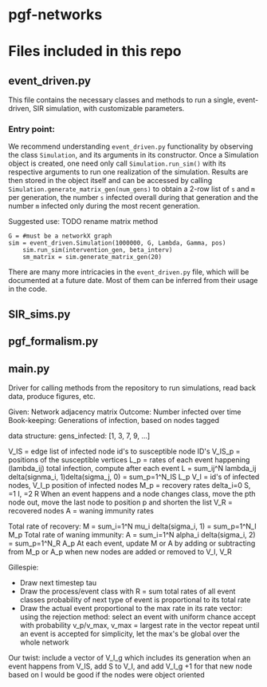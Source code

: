 # pgf-networks

# Files included in this repo

## event_driven.py
This file contains the necessary classes and methods to run a single, event-driven,
SIR simulation, with customizable parameters. 

### Entry point:
We recommend understanding `event_driven.py` functionality by observing the class
`Simulation`, and its arguments in its constructor. Once a Simulation object is created,
one need only call `Simulation.run_sim()` with its respective arguments to run one realization
of the simulation. Results are then stored in the object itself and can be accessed by calling
`Simulation.generate_matrix_gen(num_gens)` to obtain a 2-row list of `s` and `m` per generation,
the number `s` infected overall during that generation and the number `m` infected only during the most
recent generation. 

Suggested use:
TODO rename matrix method
```
G = #must be a networkX graph
sim = event_driven.Simulation(1000000, G, Lambda, Gamma, pos)
    sim.run_sim(intervention_gen, beta_interv)
    sm_matrix = sim.generate_matrix_gen(20)
```

There are many more intricacies in the `event_driven.py` file, which will be documented 
at a future date. Most of them can be inferred from their usage in the code.

## SIR_sims.py

## pgf_formalism.py

## main.py
Driver for calling methods from the repository to run simulations, read back
data, produce figures, etc. 



Given: Network adjacency matrix
Outcome: Number infected over time
Book-keeping: Generations of infection, based on nodes tagged

data structure:
gens_infected: [1, 3, 7, 9, ...]

V_IS = edge list of infected node id's to susceptible node ID's
V_IS_p = positions of the susceptible vertices
L_p = rates of each event happening (lambda_ij)
total infection, compute after each event
L = sum_ij^N lambda_ij delta(signma_i, 1)delta(sigma_j, 0) = sum_p=1^N_IS L_p
V_I = id's of infected nodes, V_I_p position of infected nodes
M_p = recovery rates
delta_i=0 S, =1 I, =2 R
When an event happens and a node changes class, move the pth node out, move the last node to position p and shorten the list
V_R = recovered nodes
A = waning immunity rates

Total rate of recovery:
M = sum_i=1^N mu_i delta(sigma_i, 1) = sum_p=1^N_I M_p
Total rate of waning immunity:
A = sum_i=1^N alpha_i delta(sigma_i, 2) = sum_p=1^N_R A_p
At each event, update M or A by adding or subtracting from M_p or A_p when new nodes are added or removed to V_I, V_R


Gillespie:
- Draw next timestep tau
- Draw the process/event class with R = sum total rates of all event classes
    probability of next type of event is proportional to its total rate
- Draw the actual event proportional to the max rate in its rate vector:
using the rejection method:
select an event with uniform chance
accept with probability v_p/v_max, v_max = largest rate in the vector
repeat until an event is accepted
for simplicity, let the max's be global over the whole network

Our twist:
include a vector of V_I_g which includes its generation
when an event happens from V_IS, add S to V_I, and add V_I_g +1 for that new node based on I
would be good if the nodes were object oriented
